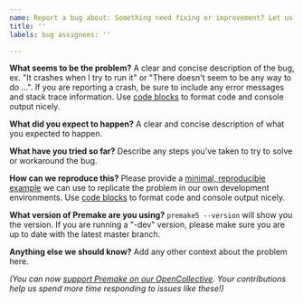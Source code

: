 ```yaml
---
name: Report a bug about: Something need fixing or improvement? Let us know!
title: ''
labels: bug assignees: ''

---
```


**What seems to be the problem?**
A clear and concise description of the bug, ex. "It crashes when I try to run it" or "There doesn't seem to be any way
to do ...". If you are reporting a crash, be sure to include any error messages and stack trace information.
Use [code blocks](https://help.github.com/en/articles/creating-and-highlighting-code-blocks) to format code and console
output nicely.

**What did you expect to happen?**
A clear and concise description of what you expected to happen.

**What have you tried so far?**
Describe any steps you've taken to try to solve or workaround the bug.

**How can we reproduce this?**
Please provide a [minimal, reproducible example](https://stackoverflow.com/help/minimal-reproducible-example) we can use
to replicate the problem in our own development environments.
Use [code blocks](https://help.github.com/en/articles/creating-and-highlighting-code-blocks) to format code and console
output nicely.

**What version of Premake are you using?**
`premake5 --version` will show you the version. If you are running a "-dev" version, please make sure you are up to date
with the latest master branch.

**Anything else we should know?**
Add any other context about the problem here.

*(You can now [support Premake on our OpenCollective](https://opencollective.com/premake). Your contributions help us
spend more time responding to issues like these!)*
